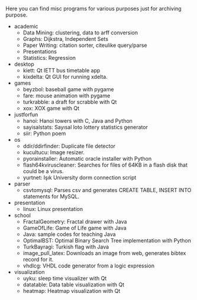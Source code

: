 Here you can find misc programs for various purposes just for archiving purpose.

- academic
    - Data Mining: clustering, data to arff conversion
    - Graphs: Dijkstra, Independent Sets
    - Paper Writing: citation sorter, citeulike query/parse
    - Presentations
    - Statistics: Regression
- desktop
    - kiett: Qt IETT bus timetable app
    - kixdelta: Qt GUI for running xdelta.
- games
    - beyzbol: baseball game with pygame
    - fare: mouse animation with pygame
    - turkrabble: a draft for scrabble with Qt
    - xox: XOX game with Qt
- justforfun
    - hanoi: Hanoi towers with C, Java and Python
    - sayisalstats: Sayısal loto lottery statistics generator
    - siir: Python poem
- os
    - ddir/ddirfinder: Duplicate file detector
    - kucultucu: Image resizer.
    - pyorainstaller: Automatic oracle installer with Python
    - flash64kviruscleaner: Searches for files of 64KB in a flash disk that could be a virus.
    - yurtnet: Işık University dorm connection script
- parser
    - csvtomysql: Parses csv and generates CREATE TABLE, INSERT INTO statements for MySQL.
- presentation
    - linux: Linux presentation
- school
    - FractalGeometry: Fractal drawer with Java
    - GameOfLife: Game of Life game with Java
    - Java: sample codes for teaching Java
    - OptimalBST: Optimal Binary Search Tree implementation with Python
    - TurkBayragi: Turkish flag with Java
    - image_pull_latex: Downloads an image from web, generates bibtex record for it.
    - vhdlcg: VHDL code generator from a logic expression
- visualization
    - uyku: sleep time visualizer with Qt
    - datatable: Data table visualization with Qt
    - heatmap: Heatmap visualization with Qt
